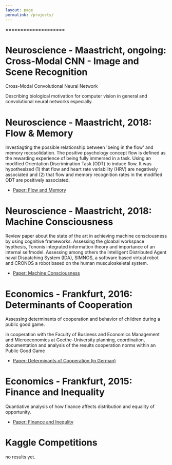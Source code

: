 ```yaml
---
layout: page
permalink: /projects/
---
```


====================

Neuroscience - Maastricht, ongoing: Cross-Modal CNN - Image and Scene Recognition
====================
Cross-Modal Convolutional Neural Network

Describing biological motivation for computer vision in general and convolutional neural networks especially. 


Neuroscience - Maastricht, 2018: Flow & Memory
====================
Investiagting the possible relationship between 'being in the flow' and memory recosolidation. The positive psychology concept flow is defined as the rewarding experience of being fully immersed in a task. Using an modified Orientation Discrimination Task (ODT) to induce flow. It was hypothesized (1) that flow and heart rate variability (HRV) are negatively associated and (2) that flow and memory recognition rates in the modified ODT are positively associated. 
- [Paper: Flow and Memory]({{mariusmarten.github.io}}/projects/2018_Being_in_the_Flow.pdf)


Neuroscience - Maastricht, 2018: Machine Consciousness
====================
Review paper about the state of the art in achieving machine consciousness by using cognitive frameworks. Assessing the gloabal workspace hypthesis, Tononis integrated information theory and importance of an internal selfmodel. Assessing among others the Intelligent Distributed Agent naval Dispatching System (IDA),  SIMNOS, a software based virtual robot and CRONOS a robot based on the human musculoskeletal system.
- [Paper: Machine Consciousness]({{mariusmarten.github.io}}/projects/2018_Artifical_Consciousness.pdf)



Economics - Frankfurt, 2016: Determinants of Cooperation
====================
Assessing determinants of cooperation and behavior of children during a public good game. 


in cooperation with the Faculty of Business and Economics Management and Microeconomics at Goethe-University
planning, coordination, documentation and analysis of the results
cooperation norms within an Public Good Game

- [Paper: Determinants of Cooperation (in German)]({{mariusmarten.github.io}}/.pdf)


Economics - Frankfurt, 2015: Finance and Inequality
====================
Quantiative analysis of how finance affects distribution and equality of opportunity. 
- [Paper: Finance and Inequlity]({{mariusmarten.github.io}}/.pdf)


Kaggle Competitions
====================
no results yet.






 
